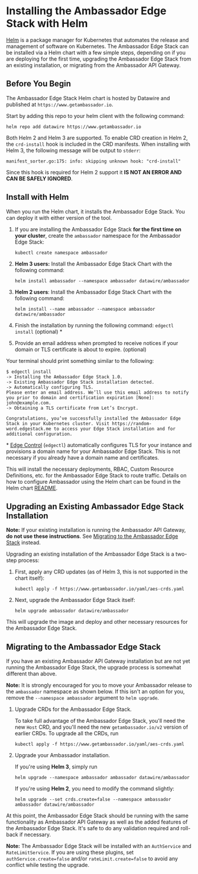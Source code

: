 # Installing the Ambassador Edge Stack with Helm

[Helm](https://helm.sh) is a package manager for Kubernetes that automates the release and management of software on Kubernetes. The Ambassador Edge Stack can be installed via a Helm chart with a few simple steps, depending on if you are deploying for the first time, upgrading the Ambassador Edge Stack from an existing installation, or migrating from the Ambassador API Gateway.

## Before You Begin

The Ambassador Edge Stack Helm chart is hosted by Datawire and published at `https://www.getambassador.io`.

Start by adding this repo to your helm client with the following command:

```shell
helm repo add datawire https://www.getambassador.io
```

Both Helm 2 and Helm 3 are supported. To enable CRD creation in Helm 2, the `crd-install` hook is included in the CRD manifests. When installing with Helm 3, the following message will be output to `stderr`:

```console
manifest_sorter.go:175: info: skipping unknown hook: "crd-install"
```

Since this hook is required for Helm 2 support it **IS NOT AN ERROR AND CAN BE SAFELY IGNORED**.

## Install with Helm

When you run the Helm chart, it installs the Ambassador Edge Stack. You can
deploy it with either version of the tool.

1. If you are installing the Ambassador Edge Stack **for the first time on your cluster**, create the `ambassador` namespace for the Ambassador Edge Stack:

   ```shell
   kubectl create namespace ambassador
   ```

2. **Helm 3 users:** Install the Ambassador Edge Stack Chart with the following command:

   ```shell
   helm install ambassador --namespace ambassador datawire/ambassador
   ```

3. **Helm 2 users**: Install the Ambassador Edge Stack Chart with the following command:

   ```shell
   helm install --name ambassador --namespace ambassador datawire/ambassador
   ```

4. Finish the installation by running the following command: `edgectl install` (optional) \*
5. Provide an email address when prompted to receive notices if your domain or TLS certificate is about to expire. (optional)

Your terminal should print something similar to the following:
```console
$ edgectl install
-> Installing the Ambassador Edge Stack 1.0.
-> Existing Ambassador Edge Stack installation detected.
-> Automatically configuring TLS.
Please enter an email address. We’ll use this email address to notify you prior to domain and certification expiration [None]: john@example.com.
-> Obtaining a TLS certificate from Let’s Encrypt.

Congratulations, you’ve successfully installed the Ambassador Edge Stack in your Kubernetes cluster. Visit https://random-word.edgestack.me to access your Edge Stack installation and for additional configuration.
```

\* [Edge Control](../../using/edgectl/edge-control) (`edgectl`) automatically configures TLS for your instance and provisions a domain name for your Ambassador Edge Stack.  This is not necessary if you already have a domain name and certificates.

This will install the necessary deployments, RBAC, Custom Resource Definitions, etc. for the Ambassador Edge Stack to route traffic. Details on how to configure Ambassador using the Helm chart can be found in the Helm chart [README](https://github.com/datawire/ambassador-chart/tree/master).

## Upgrading an Existing Ambassador Edge Stack Installation

**Note:** If your existing installation is running the Ambassador API Gateway, **do not use these instructions**. See [Migrating to the Ambassador Edge Stack](#migrating-to-the-ambassador-edge-stack) instead.

Upgrading an existing installation of the Ambassador Edge Stack is a two-step process:

1. First, apply any CRD updates (as of Helm 3, this is not supported in the chart itself):

   ```shell
   kubectl apply -f https://www.getambassador.io/yaml/aes-crds.yaml
   ```

2. Next, upgrade the Ambassador Edge Stack itself:

   ```shell
   helm upgrade ambassador datawire/ambassador
   ```

This will upgrade the image and deploy and other necessary resources for the Ambassador Edge Stack.

## Migrating to the Ambassador Edge Stack

If you have an existing Ambassador API Gateway installation but are not yet running the Ambassador Edge Stack, the upgrade process is somewhat different than above.

**Note:** It is strongly encouraged for you to move your Ambassador release to the `ambassador` namespace as shown below. If this isn't an option for you, remove the `--namespace ambassador` argument to `helm upgrade`.

1. Upgrade CRDs for the Ambassador Edge Stack.

   To take full advantage of the Ambassador Edge Stack, you'll need the new `Host` CRD, and you'll need the new `getambassador.io/v2` version of earlier CRDs. To upgrade all the CRDs, run

   ```shell
   kubectl apply -f https://www.getambassador.io/yaml/aes-crds.yaml
   ```

2. Upgrade your Ambassador installation.

   If you're using **Helm 3**, simply run

   ```shell
   helm upgrade --namespace ambassador ambassador datawire/ambassador
   ```

   If you're using **Helm 2**, you need to modify the command slightly:

   ```shell
   helm upgrade --set crds.create=false --namespace ambassador ambassador datawire/ambassador
   ```

At this point, the Ambassador Edge Stack should be running with the same functionality as Ambassador API Gateway as well as the added features of the Ambassador Edge Stack. It's safe to do any validation required and roll-back if necessary.

**Note:** The Ambassador Edge Stack will be installed with an `AuthService` and `RateLimitService`. If you are using these plugins, set `authService.create=false` and/or `rateLimit.create=false` to avoid any conflict while testing the upgrade.
